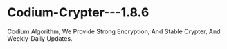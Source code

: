# Codium-Crypter---1.8.6
Codium Algorithm, We Provide Strong Encryption, And Stable Crypter, And Weekly-Daily Updates.
